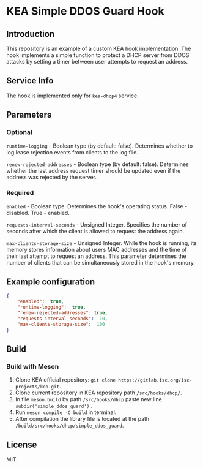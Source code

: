 # KEA Simple DDOS Guard Hook

## Introduction

This repository is an example of a custom KEA hook implementation.
The hook implements a simple function to protect a DHCP server from DDOS attacks by setting a timer between user attempts to request an address.

## Service Info
The hook is implemented only for `kea-dhcp4` service.

## Parameters
### Optional
`runtime-logging` - Boolean type (by default: false). Determines whether to log lease rejection events from clients to the log file.

`renew-rejected-addresses` - Boolean type (by default: false). Determines whether the last address request timer should be updated even if the address was rejected by the server.

### Required
`enabled` - Boolean type. Determines the hook's operating status. False - disabled. True - enabled.

`requests-interval-seconds` - Unsigned Integer. Specifies the number of seconds after which the client is allowed to request the address again.

`max-clients-storage-size` - Unsigned Integer. While the hook is running, its memory stores information about users MAC addresses and the time of their last attempt to request an address. This parameter determines the number of clients that can be simultaneously stored in the hook's memory.

## Example configuration
```json
{
	"enabled":  true,
	"runtime-logging":  true,
	"renew-rejected-addresses": true,
	"requests-interval-seconds":  10,
	"max-clients-storage-size":  100
}
```

## Build

### Build with Meson
1. Clone KEA official repository: `git clone https://gitlab.isc.org/isc-projects/kea.git`.
2. Clone current repository in KEA repository path `/src/hooks/dhcp/`.
3. In file `meson.build` by path `/src/hooks/dhcp` paste new line `subdir('simple_ddos_guard')` .
4. Run `meson compile -C build` in terminal.
5. After compilation the library file is located at the path `/build/src/hooks/dhcp/simple_ddos_guard`.

## License

MIT
